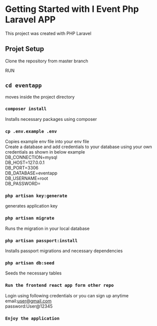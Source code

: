 # Getting Started with I Event Php Laravel APP

This project was created with PHP Laravel

## Projet Setup
Clone the repository from master branch

RUN

## `cd eventapp`
moves inside the project directory

### `composer install`
Installs necessary packages using composer

### `cp .env.example .env`
Copies example env file into your env file\
Create a database and add credentials to your database using your own credentials as shown in below example\
DB_CONNECTION=mysql\
DB_HOST=127.0.0.1\
DB_PORT=3306\
DB_DATABASE=eventapp\
DB_USERNAME=root\
DB_PASSWORD=

### `php artisan key:generate`
generates application key

### `php artisan migrate`
Runs the migration in your local database

### `php artisan passport:install`
Installs passport migrations and necessary dependencies

### `php artisan db:seed`
Seeds the necessary tables 

### `Run the frontend react app form other repo`
Login using following credentials or you can sign up anytime\
email:user@gmail.com\
password:User@12345

### `Enjoy the application`
